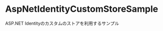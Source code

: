 AspNetIdentityCustomStoreSample
===============================

ASP.NET Identityのカスタムのストアを利用するサンプル

